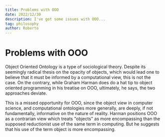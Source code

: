 ```yaml
---
title: Problems with OOO
date: 2022/12/30
description: I've got some issues with OOO...
tag: philosophy
author: Roberto
---
```


# Problems with OOO

Object Oriented Ontology is a type of sociological theory. Despite its seemingly radical thesis on the opacity of objects, which would lead one to believe that it must be informed by a computational view, this is not the case. On the contrary, while Graham Harman does do a hat tip to object oriented programming in his treatise on OOO, ultimately, he says, the two approaches deviate. 

This is a missed opportunity for OOO, since the object view in computer science, and computational ontologies more generally, are deeply, if not fundamentally, informative on the nature of reality. 
Harman positions OOO as a contrarian view which treats "objects" as more encompassing than the supposed reductionist use of the same term in computing. But he suggests that his use of the term object is more encompassing. 